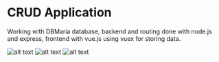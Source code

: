 # CRUD Application 
Working with DBMaria database, backend and routing done with node.js and express, frontend with vue.js using vuex for storing data.

![alt text](https://github.com/majkic99/skriptprojekat/blob/main/fantazifudbal/slike/HomePage.png)
![alt text](https://github.com/majkic99/skriptprojekat/blob/main/fantazifudbal/slike/Create.png)
![alt text](https://github.com/majkic99/skriptprojekat/blob/main/fantazifudbal/slike/Update.png)

